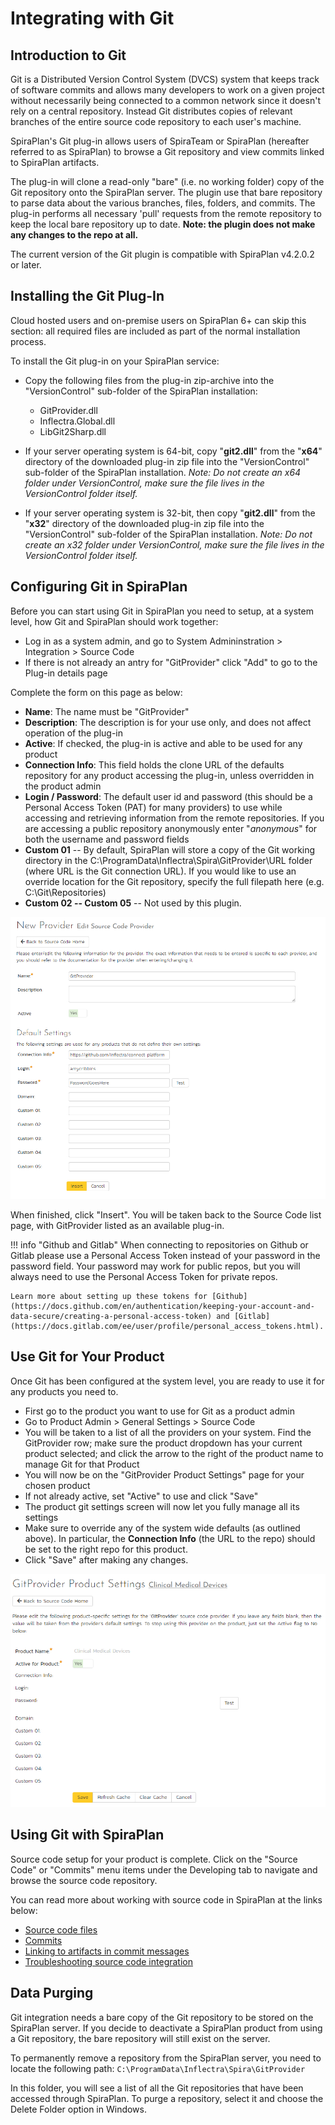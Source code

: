 # Integrating with Git

## Introduction to Git

Git is a Distributed Version Control System (DVCS) system that keeps track of software commits and allows many developers to work on a given project without necessarily being connected to a common network since it doesn't rely on a central repository. Instead Git distributes copies of relevant branches of the entire source code repository to each user's machine.

SpiraPlan's Git plug-in allows users of SpiraTeam or SpiraPlan (hereafter referred to as SpiraPlan) to browse a Git repository and view commits linked to SpiraPlan artifacts.

The plug-in will clone a read-only "bare" (i.e. no working folder) copy of the Git repository onto the SpiraPlan server. The plugin use that bare repository to parse data about the various branches, files, folders, and commits. The plug-in performs all necessary 'pull' requests from the remote repository to keep the local bare repository up to date. **Note: the plugin does not make any changes to the repo at all.**

The current version of the Git plugin is compatible with SpiraPlan v4.2.0.2 or later.

## Installing the Git Plug-In 
Cloud hosted users and on-premise users on SpiraPlan 6+ can skip this section: all required files are included as part of the normal installation process. 

To install the Git plug-in on your SpiraPlan service:

- Copy the following files from the plug-in zip-archive into the "VersionControl" sub-folder of the SpiraPlan installation:

    - GitProvider.dll
    - Inflectra.Global.dll
    - LibGit2Sharp.dll

- If your server operating system is 64-bit, copy "**git2.dll**" from the "**x64**" directory of the downloaded plug-in zip file into the "VersionControl" sub-folder of the SpiraPlan installation. *Note: Do not create an x64 folder under VersionControl, make sure the file lives in the VersionControl folder itself.*
- If your server operating system is 32-bit, then copy "**git2.dll**" from the "**x32**" directory of the downloaded plug-in zip file into the "VersionControl" sub-folder of the SpiraPlan installation. *Note: Do not create an x32 folder under VersionControl, make sure the file lives in the VersionControl folder itself.*

## Configuring Git in SpiraPlan
Before you can start using Git in SpiraPlan you need to setup, at a system level, how Git and SpiraPlan should work together: 

- Log in as a system admin, and go to System Admininstration > Integration > Source Code
- If there is not already an antry for "GitProvider" click "Add" to go to the Plug-in details page

Complete the form on this page as below:

- **Name**: The name must be "GitProvider"
- **Description**: The description is for your use only, and does not affect operation of the plug-in
- **Active**: If checked, the plug-in is active and able to be used for any product
- **Connection Info**: This field holds the clone URL of the defaults repository for any product accessing the plug-in, unless overridden in the product admin
- **Login / Password**: The default user id and password (this should be a Personal Access Token (PAT) for many providers) to use while accessing and retrieving information from the remote repositories. If you are accessing a public repository anonymously enter "*anonymous*" for both the username and password fields
- **Custom 01** -- By default, SpiraPlan will store a copy of the Git working directory in the C:\ProgramData\Inflectra\Spira\GitProvider\URL folder (where URL is the Git connection URL). If you would like to use an override location for the Git repository, specify the full filepath here (e.g. C:\Git\Repositories)
- **Custom 02 -- Custom 05** -- Not used by this plugin.

![](img/Integrating_with_Git_16.png)

When finished, click "Insert". You will be taken back to the Source Code list page, with GitProvider listed as an available plug-in.

!!! info "Github and Gitlab"
    When connecting to repositories on Github or Gitlab please use a Personal Access Token instead of your password in the password field. Your password may work for public repos, but you will always need to use the Personal Access Token for private repos.

    Learn more about setting up these tokens for [Github](https://docs.github.com/en/authentication/keeping-your-account-and-data-secure/creating-a-personal-access-token) and [Gitlab](https://docs.gitlab.com/ee/user/profile/personal_access_tokens.html).

## Use Git for Your Product
Once Git has been configured at the system level, you are ready to use it for any products you need to. 

- First go to the product you want to use for Git as a product admin
- Go to Product Admin > General Settings > Source Code
- You will be taken to a list of all the providers on your system. Find the GitProvider row; make sure the product dropdown has your current product selected; and click the arrow to the right of the product name to manage Git for that Product
- You will now be on the "GitProvider Product Settings" page for your chosen product
- If not already active, set "Active" to use and click "Save"
- The product git settings screen will now let you fully manage all its settings
- Make sure to override any of the system wide defaults (as outlined above). In particular, the **Connection Info** (the URL to the repo) should be set to the right repo for this product.
- Click "Save" after making any changes.

![](img/Integrating_with_Git_17.png)


## Using Git with SpiraPlan
Source code setup for your product is complete. Click on the "Source Code" or "Commits" menu items under the Developing tab to navigate and browse the source code repository.

You can read more about working with source code in SpiraPlan at the links below:

- [Source code files](../Spira-User-Manual/Source-Code.md/#source-code-file-list)
- [Commits](../Spira-User-Manual/Commits.md/#commit-list)
- [Linking to artifacts in commit messages](../Spira-User-Manual/Commits.md/#linking-to-artifacts-in-commit-messages)
- [Troubleshooting source code integration](../Spira-User-Manual/Source-Code.md/#troubleshooting-source-code-integration)


## Data Purging
Git integration needs a bare copy of the Git repository to be stored on the SpiraPlan server. If you decide to deactivate a SpiraPlan product from using a Git repository, the bare repository will still exist on the server.

To permanently remove a repository from the SpiraPlan server, you need to locate the following path: `C:\ProgramData\Inflectra\Spira\GitProvider`

In this folder, you will see a list of all the Git repositories that have been accessed through SpiraPlan. To purge a repository, select it and choose the Delete Folder option in Windows.